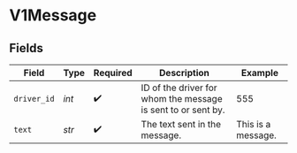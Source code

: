 # V1Message


## Fields

| Field                                                        | Type                                                         | Required                                                     | Description                                                  | Example                                                      |
| ------------------------------------------------------------ | ------------------------------------------------------------ | ------------------------------------------------------------ | ------------------------------------------------------------ | ------------------------------------------------------------ |
| `driver_id`                                                  | *int*                                                        | :heavy_check_mark:                                           | ID of the driver for whom the message is sent to or sent by. | 555                                                          |
| `text`                                                       | *str*                                                        | :heavy_check_mark:                                           | The text sent in the message.                                | This is a message.                                           |